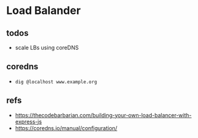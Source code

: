 # Load Balander

## todos

- scale LBs using coreDNS

## coredns

- `dig @localhost www.example.org`

## refs

- https://thecodebarbarian.com/building-your-own-load-balancer-with-express-js
- https://coredns.io/manual/configuration/
